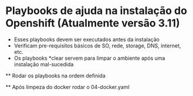 # Playbooks de ajuda na instalação do Openshift (Atualmente versão 3.11)  

- Esses playbooks devem ser executados antes da instalação
- Verificam pre-requisitos básicos de SO, rede, storage, DNS, internet, etc.
- Os playbooks \*clear servem para limpar o ambiente após uma instalação mal-sucedida

** Rodar os playbooks na ordem definida

** Após limpeza do docker rodar o 04-docker.yaml
